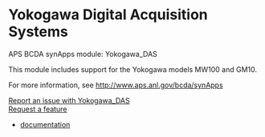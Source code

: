 # Yokogawa Digital Acquisition Systems
APS BCDA synApps module: Yokogawa_DAS

This module includes support for the Yokogawa models MW100 and GM10.

For more information, see
   http://www.aps.anl.gov/bcda/synApps

[Report an issue with Yokogawa_DAS](https://github.com/epics-modules/Yokogawa_DAS/issues/new?title=%20ISSUE%20NAME%20HERE&body=**Describe%20the%20issue**%0A%0A**Steps%20to%20reproduce**%0A1.%20Step%20one%0A2.%20Step%20two%0A3.%20Step%20three%0A%0A**Expected%20behavior**%0A%0A**Actual%20behavior**%0A%0A**Build%20Environment**%0AArchitecture:%0AEpics%20Base%20Version:%0ADependent%20Module%20Versions:&labels=bug)  
[Request a feature](https://github.com/epics-modules/Yokogawa_DAS/issues/new?title=%20FEATURE%20SHORT%20DESCRIPTION&body=**Feature%20Long%20Description**%0A%0A**Why%20should%20this%20be%20added?**%0A&labels=enhancement)

* [documentation](https://github.com/epics-modules/Yokogawa_DAS/blob/master/documentation/README.md)

